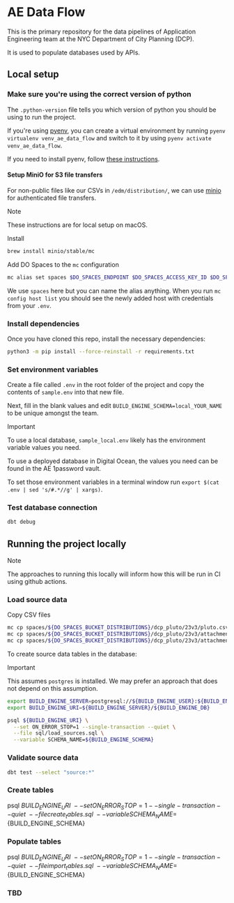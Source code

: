 # AE Data Flow

This is the primary repository for the data pipelines of Application Engineering team at the NYC Department of City Planning (DCP).

It is used to populate databases used by APIs.

## Local setup

### Make sure you're using the correct version of python

The `.python-version` file tells you which version of python you should be using to run the project.

If you're using [pyenv](https://github.com/pyenv/pyenv), you can create a virtual environment by running `pyenv virtualenv venv_ae_data_flow` and switch to it by using `pyenv activate venv_ae_data_flow`.

If you need to install pyenv, follow [these instructions](https://github.com/pyenv/pyenv?tab=readme-ov-file#installation).

#### Setup MiniO for S3 file transfers

For non-public files like our CSVs in `/edm/distribution/`, we can use [minio](https://github.com/minio/minio) for authenticated file transfers.

> [!NOTE]
> These instructions are for local setup on macOS.

Install

```bash
brew install minio/stable/mc
```

Add DO Spaces to the `mc` configuration

```bash
mc alias set spaces $DO_SPACES_ENDPOINT $DO_SPACES_ACCESS_KEY_ID $DO_SPACES_SECRET_ACCESS_KEY
```

We use `spaces` here but you can name the alias anything. When you run `mc config host list` you should see the newly added host with credentials from your `.env`.

### Install dependencies

Once you have cloned this repo, install the necessary dependencies:

```bash
python3 -m pip install --force-reinstall -r requirements.txt
```

### Set environment variables

Create a file called `.env` in the root folder of the project and copy the contents of `sample.env` into that new file.

Next, fill in the blank values and edit `BUILD_ENGINE_SCHEMA=local_YOUR_NAME` to be unique amongst the team.

> [!IMPORTANT]
> To use a local database, `sample_local.env` likely has the environment variable values you need.
>
> To use a deployed database in Digital Ocean, the values you need can be found in the AE 1password vault.

To set those environment variables in a terminal window run `export $(cat .env | sed 's/#.*//g' | xargs)`.

### Test database connection

```bash
dbt debug
```

## Running the project locally

> [!NOTE]
> The approaches to running this locally will inform how this will be run in CI using github actions.

### Load source data

Copy CSV files

```bash
mc cp spaces/${DO_SPACES_BUCKET_DISTRIBUTIONS}/dcp_pluto/23v3/pluto.csv pluto.csv
mc cp spaces/${DO_SPACES_BUCKET_DISTRIBUTIONS}/dcp_pluto/23v3/attachments/zoning_districts.csv zoning_districts.csv
mc cp spaces/${DO_SPACES_BUCKET_DISTRIBUTIONS}/dcp_pluto/23v3/attachments/source_data_versions.csv source_data_versions.csv
```

To create source data tables in the database:

> [!IMPORTANT]
> This assumes `postgres` is installed. We may prefer an approach that does not depend on this assumption.

```bash
export BUILD_ENGINE_SERVER=postgresql://${BUILD_ENGINE_USER}:${BUILD_ENGINE_PASSWORD}@${BUILD_ENGINE_HOST}:${BUILD_ENGINE_PORT}
export BUILD_ENGINE_URI=${BUILD_ENGINE_SERVER}/${BUILD_ENGINE_DB}

psql ${BUILD_ENGINE_URI} \
  --set ON_ERROR_STOP=1 --single-transaction --quiet \
  --file sql/load_sources.sql \
  --variable SCHEMA_NAME=${BUILD_ENGINE_SCHEMA}
```

### Validate source data

```bash
dbt test --select "source:*"
```

### Create tables
psql ${BUILD_ENGINE_URI} \
  --set ON_ERROR_STOP=1 --single-transaction --quiet \
  --file create_tables.sql \
  --variable SCHEMA_NAME=${BUILD_ENGINE_SCHEMA}

### Populate tables
psql ${BUILD_ENGINE_URI} \
  --set ON_ERROR_STOP=1 --single-transaction --quiet \
  --file import_tables.sql \
  --variable SCHEMA_NAME=${BUILD_ENGINE_SCHEMA}

### TBD
